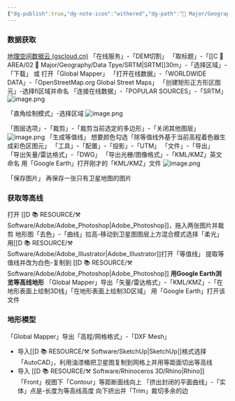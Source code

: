 ```yaml
---
{"dg-publish":true,"dg-note-icon":"withered","dg-path":"🌳 Major/Geography/如何获取地形等高线.md","permalink":"/🌳 Major/Geography/如何获取地形等高线/","dgPassFrontmatter":true,"noteIcon":"withered","created":"2024-07-04T13:45:17.000+08:00","updated":"2024-11-05T23:56:42.484+08:00"}
---
```


### 数据获取
[地理空间数据云 (gscloud.cn)](https://www.gscloud.cn/home#page1/1)
「在线服务」-「DEM切割」
「取标题」-「[[C 📔 AREA/02 🌳 Major/Geography/Data Tpye/SRTM\|SRTM]]30m」-「选择区域」-「下载」
或
打开「Global Mapper」
「打开在线数据」-「WORLDWIDE DATA」-「OpenStreetMap.org Global Street Maps」
「创建矩形正方形区图元」-选择ﬁ区域并命名
「连接在线数据」-「POPULAR SOURCES」-「SRTM」
![image.png](https://obsidian-1330151501.cos.ap-beijing.myqcloud.com/pic/202410310918821.png)

「直角绘制模式」-选择区域
![image.png](https://obsidian-1330151501.cos.ap-beijing.myqcloud.com/pic/202410310918220.png)

「图层选项」-「裁剪」-「裁剪当前选定的多边形」-「关闭其他图层」
![image.png](https://obsidian-1330151501.cos.ap-beijing.myqcloud.com/pic/202410310919906.png)
「生成等值线」
想要颜色勾选「除等值线外基于当前高程着色器生成彩色区图元」
「工具」-「配置」-「投影」-「UTM」
「文件」-「导出」  
「导出矢量/雷达格式」-「DWG」
「导出光栅/图像格式」-「KML/KMZ」英文命名
用「Google Earth」打开刚才的「KML/KMZ」文件
![image.png](https://obsidian-1330151501.cos.ap-beijing.myqcloud.com/pic/202410310919404.png)

「保存图片」
再保存一张只有卫星地图的图片
### 获取等高线
打开 [[D 📚 RESOURCE/⚒️ Software/Adobe/Adobe_Photoshop\|Adobe_Photoshop]]，拖入两张图片并裁剪
地形图「去色」-「曲线」拉高-移动到卫星图图层上方混合模式选择「柔光」
用[[D 📚 RESOURCE/⚒️ Software/Adobe/Adobe_Illustrator\|Adobe_Illustrator]]打开「等值线」
提取等值线并改为白色-复制到 [[D 📚 RESOURCE/⚒️ Software/Adobe/Adobe_Photoshop\|Adobe_Photoshop]]
**用Google Earth浏览等高线地形**
「Global Mapper」导出「矢量/雷达格式」-「KML/KMZ」-「在地形表面上绘制3D线」「在地形表面上绘制3D区域」
用「Google Earth」打开该文件
### 地形模型
「Global Mapper」导出「高程/网格格式」-「DXF Mesh」
-   导入[[D 📚 RESOURCE/⚒️ Software/SketchUp\|SketchUp]]格式选择「AutoCAD」，利用油漆桶把卫星图复制到网格上并用等距面切出等高线
-   导入 [[D 📚 RESOURCE/⚒️ Software/Rhinoceros 3D/Rhino\|Rhino]]
「Front」视图下「Contour」等距断面线向上
「挤出封闭的平面曲线」-「实体」点是-长度为等高线高度
向下挤出并「Trim」裁切多余的边